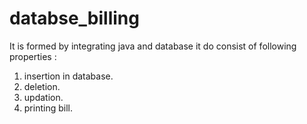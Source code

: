 # databse_billing
It is formed by integrating java and database it do consist of following properties :
1. insertion in database.
2. deletion.
3. updation.
4. printing bill.
